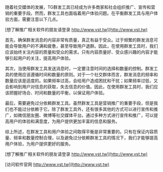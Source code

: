 随着社交媒体的发展，TG群发工具已经成为许多商家和社会组织推广、宣传和营销的重要手段。然而，群发工具也面临着用户体验问题。在平衡群发工具与用户体验方面，需要注意以下几点。

[想了解推广相关软件的朋友请登录 http://www.vst.tw](http://www.vst.tw)

首先，确保群发消息的内容非常有质量，真正有益于受众。过于频繁的群发消息可能会导致用户的不满和疲惫，甚至导致用户退群。因此，在使用群发工具时，我们应该始终关注内容的质量和受众的需求。只有内容质量好、受众感兴趣的内容才能够引起用户的关注，提高用户体验。

其次，当使用群发工具发送消息时，一定要注意时间的选择和数量的控制。群发工具的使用应该遵循时间和数量的原则。对于一个社交群体而言，群发消息的频率和数量应该是适度的。如果频率过高，会给用户造成困扰和干扰；如果频率过低，又会影响到用户对信息的获取，失去信息的价值。因此，在使用群发工具时，我们应该把握好场合、时间和数量的平衡，以保证用户体验。

最后，需要避免过分依赖群发工具。虽然群发工具是营销推广的重要手段，但是我们也不能过分依赖于它。除了群发工具外，还有很多其他的方式可以进行宣传和推广，如微信朋友圈、微博等社交媒体平台。通过多种方式进行宣传和推广，可以提高用户的体验和满意度，为用户提供更加丰富的信息和服务。

综上所述，在群发工具和用户体验之间取得平衡是非常重要的。只有在保证内容质量、频率和数量控制合理，以及避免过分依赖群发工具的情况下，我们才能够提高用户体验，为用户提供更好的服务。

[想了解推广相关软件的朋友请登录 http://www.vst.tw](http://www.vst.tw)


[访问软件官网 http://www.vst.tw](http://www.vst.tw)
